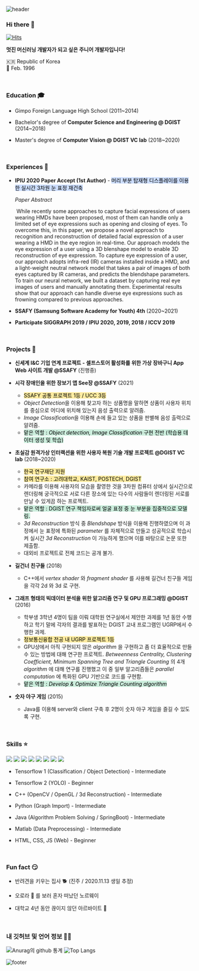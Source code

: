 

![header](https://capsule-render.vercel.app/api?type=wave&color=ffb6c1&height=200&section=header&fontSize=90)

### Hi there 👋

[![Hits](https://hits.seeyoufarm.com/api/count/incr/badge.svg?url=https%3A%2F%2Fgithub.com%2Fseoyounji&count_bg=%23FFBA37&title_bg=%23555555&icon=&icon_color=%23E7E7E7&title=hits&edge_flat=false)](https://hits.seeyoufarm.com)

**멋진 머신러닝 개발자가 되고 싶은 주니어 개발자입니다!**

 🇰🇷 Republic of Korea  
🎂 Feb. 1996                                         

​                                                                                                                                                                                                                                                                                                                                                                                                                                                                                                                                                                                                                                                                                                                                                                                                                                                                                                                                                                                                                                                                                                                                                                                                                                                                                                                                                                                                                                                                                                                                                                                                                                                                                                                                                                                                                                                                                                                                                                                                                                                                                                                                                                                                                                                                                                                                                                                                     

### Education 🎓

- Gimpo Foreign Language High School (2011~2014)

- Bachelor's degree of **Computer Science and Engineering @ DGIST** (2014~2018)

- Master's degree of **Computer Vision @ DGIST VC lab** (2018~2020)

  ​                                

### Experiences :mega:

- **IPIU 2020 Paper Accept (1st Author)** - <mark style="background-color: #CCDDFF">머리 부분 탑재형 디스플레이를 이용한 실시간 3차원 눈 표정 재건축</mark>

  *Paper Abstract*

  ​	While recently some approaches to capture facial expressions of users wearing HMDs have been proposed, most of them can handle only a limited set of eye expressions such as opening and closing of eyes. To overcome this, in this paper, we propose a novel approach to recognition and reconstruction of detailed facial expression of a user wearing a HMD in the eye region in real-time. Our approach models the eye expression of a user using a 3D blenshape model to enable 3D reconstruction of eye expression. To capture eye expression of a user, our approach adopts infra-red (IR) cameras installed inside a HMD, and a light-weight neutral network model that takes a pair of images of both eyes captured by IR cameras, and predicts the blendshape parameters. To train our neural network, we built a dataset by capturing real eye images of users and manually annotating them. Experimental results show that our approach can handle diverse eye expressions such as frowning compared to previous approaches. 

- **SSAFY (Samsung Software Academy for Youth) 4th** (2020~2021)  
  
- **Participate SIGGRAPH 2019 / IPIU 2020, 2019, 2018 / ICCV 2019**
  
  ​                                         
  

### Projects :rainbow:

- **신세계 I&C 기업 연계 프로젝트 - 셀프스토어 활성화를 위한 가상 장바구니 App Web 사이트 개발 @SSAFY** (진행중)

- **시각 장애인을 위한 장보기 앱 See장 @SSAFY** (2021)

  - <mark style="background-color: #FFEBA0">SSAFY 공통 프로젝트 1등 / UCC 3등</mark>
  - *Object Detection*을 이용해 찾고자 하는 상품명을 말하면 상품이 사용자 위치를 중심으로 어디에 위치해 있는지 음성 출력으로 알려줌.
  - *Image Classification*을 이용해 손에 들고 있는 상품을 판별해 음성 출력으로 알려줌.
  - <mark style="background-color: #CCEEDD">맡은 역할 : *Object detection, Image Classification* 구현 전반 (학습용 데이터 생성 및 학습)</mark>

- **초실감 원격가상 인터랙션을 위한 사용자 복원 기술 개발 프로젝트 @DGIST VC lab** (2018~2020)

  - <mark style="background-color: #FFEBA0">한국 연구재단 지원</mark>
  - <mark style="background-color: #FFEBA0">참여 연구소 : 고려대학교, KAIST, POSTECH, DGIST</mark>
  - 카메라를 이용해 사용자의 모습을 촬영한 것을 3차원 컴퓨터 상에서 실시간으로 렌더링해 궁극적으로 서로 다른 장소에 있는 다수의 사람들이 렌더링된 서로를 만날 수 있게끔 하는 프로젝트.
  - <mark style="background-color: #CCEEDD">맡은 역할 : DGIST 연구 책임자로써 얼굴 표정 중 눈 부분을 집중적으로 모델링.</mark>
  - *3d Reconstruction* 방식 중 *Blendshape* 방식을 이용해 진행하였으며 이 과정에서 눈 표정에 특화된 *parameter* 를 자체적으로 만들고 성공적으로 학습시켜 실시간 *3d Reconstruction* 이 가능하게 했으며 이를 바탕으로 논문 또한 제출함.
  - 대외비 프로젝트로 전체 코드는 공개 불가.

- **길건너 친구들** (2018)

  - C++에서 *vertex shader* 와 *fragment shader* 를 사용해 길건너 친구들 게임을 각각 2d 와 3d 로 구현.

- **그래프 형태의 빅데이터 분석을 위한 알고리즘 연구 및 GPU 프로그래밍 @DGIST** (2016)

  - 학부생 3학년 4명이 팀을 이뤄 대학원 연구실에서 제안한 과제를 1년 동안 수행하고 학기 말에 각자의 결과를 발표하는 DGIST 교내 프로그램인 UGRP에서 수행한 과제.
  - <mark style="background-color: #FFEBA0">정보통신융합 전공 내 UGRP 프로젝트 1등</mark>
  - GPU상에서 아직 구현되지 않은 *algorithm* 을 구현하고 좀 더 효율적으로 만들 수 있는 방법에 대해 연구한 프로젝트. *Betweenness Centrality, Clustering Coefficient, Minimum Spanning Tree and Triangle  Counting* 의 4개 *algorithm* 에 대해 연구를 진행했고 이 중 일부 알고리즘들은 *parallel  computation* 에 특화된 GPU 기반으로 코드를 구현함. 
  - <mark style="background-color: #CCEEDD">맡은 역할 : *Develop & Optimize Triangle Counting algorithm*</mark>

- **숫자 야구 게임** (2015)

  - Java를 이용해 server와 client 구축 후 2명이 숫자 야구 게임을 즐길 수 있도록 구현.

  ​                                 


### Skills :star:

<a href=""><img src="https://img.icons8.com/color/48/000000/tensorflow.png"/></a>    <img src="https://img.icons8.com/color/48/000000/c-plus-plus-logo.png"/>    <img src="https://img.icons8.com/color/48/000000/python.png"/>    <img src="https://img.icons8.com/color/48/000000/spring-logo.png"/>    <img src="https://img.icons8.com/fluent/48/000000/matlab.png"/>    <a href=""><img src="https://img.icons8.com/color/40/000000/git.png"/></a>   <img src="https://img.icons8.com/color/40/000000/linux.png"/>    <img src="https://img.icons8.com/ios-filled/40/000000/mysql-logo.png"/> 

- Tensorflow 1 (Classification / Object Detection) - Intermediate

- Tensorflow 2 (YOLO) - Beginner

- C++ (OpenCV / OpenGL / 3d Reconstruction) - Intermediate

- Python (Graph Import) - Intermediate

- Java (Algorithm Problem Solving / SpringBoot) - Intermediate

- Matlab (Data Preprocessing) - Intermediate

- HTML, CSS, JS (Web) - Beginner  

  ​                            

### Fun fact :smirk:

- ️반려견을 키우는 집사 :dog2: (진주 / 2020.11.13 생일 추정)

- 오로라 :stars: 를 보러 혼자 떠났던 노르웨이

- 대학교 4년 동안 끊이지 않던 아르바이트 :running:

  ​                               

### 내 깃허브 및 언어 정보 👩‍💻 

![ Anurag의 github 통계 ](https://github-readme-stats.vercel.app/api?username=seoyounji&hide=prs&show_icons=true&hide_border=true&title_color=000)
![Top Langs](https://github-readme-stats.vercel.app/api/top-langs/?username=seoyounji&layout=compact&hide_border=true)

![footer](https://capsule-render.vercel.app/api?type=wave&color=83dcb7&height=200&section=footer&fontSize=90)